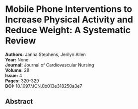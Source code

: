 # Mobile Phone Interventions to Increase Physical Activity and Reduce Weight: A Systematic Review

**Authors:** Janna Stephens, Jerilyn Allen  
**Year:** None  
**Journal:** Journal of Cardiovascular Nursing  
**Volume:** 28  
**Issue:** 4  
**Pages:** 320-329  
**DOI:** 10.1097/JCN.0b013e318250a3e7  

## Abstract


